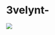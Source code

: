 # 3velynt-




![](https://github.com/user-attachments/assets/f71fb472-31c1-4912-b4bc-e3f4df6fed1e)
